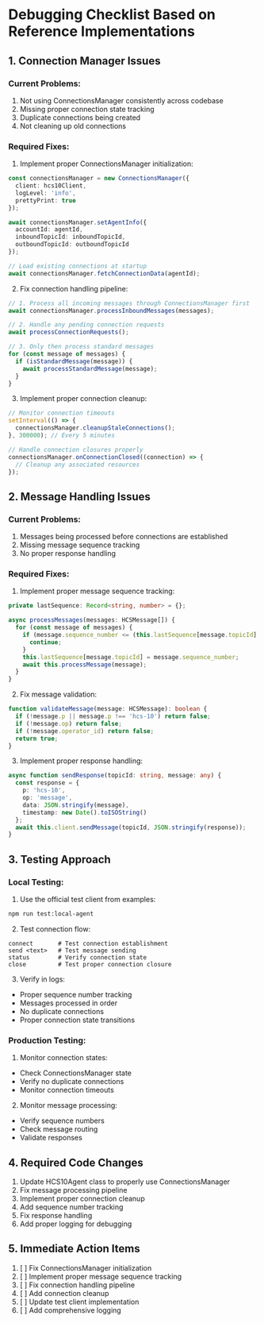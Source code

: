 # Debugging Checklist Based on Reference Implementations

## 1. Connection Manager Issues

### Current Problems:
1. Not using ConnectionsManager consistently across codebase
2. Missing proper connection state tracking
3. Duplicate connections being created
4. Not cleaning up old connections

### Required Fixes:
1. Implement proper ConnectionsManager initialization:
```typescript
const connectionsManager = new ConnectionsManager({
  client: hcs10Client,
  logLevel: 'info',
  prettyPrint: true
});

await connectionsManager.setAgentInfo({
  accountId: agentId,
  inboundTopicId: inboundTopicId,
  outboundTopicId: outboundTopicId
});

// Load existing connections at startup
await connectionsManager.fetchConnectionData(agentId);
```

2. Fix connection handling pipeline:
```typescript
// 1. Process all incoming messages through ConnectionsManager first
await connectionsManager.processInboundMessages(messages);

// 2. Handle any pending connection requests
await processConnectionRequests();

// 3. Only then process standard messages
for (const message of messages) {
  if (isStandardMessage(message)) {
    await processStandardMessage(message);
  }
}
```

3. Implement proper connection cleanup:
```typescript
// Monitor connection timeouts
setInterval(() => {
  connectionsManager.cleanupStaleConnections();
}, 300000); // Every 5 minutes

// Handle connection closures properly
connectionsManager.onConnectionClosed((connection) => {
  // Cleanup any associated resources
});
```

## 2. Message Handling Issues

### Current Problems:
1. Messages being processed before connections are established
2. Missing message sequence tracking
3. No proper response handling

### Required Fixes:
1. Implement proper message sequence tracking:
```typescript
private lastSequence: Record<string, number> = {};

async processMessages(messages: HCSMessage[]) {
  for (const message of messages) {
    if (message.sequence_number <= (this.lastSequence[message.topicId] || 0)) {
      continue;
    }
    this.lastSequence[message.topicId] = message.sequence_number;
    await this.processMessage(message);
  }
}
```

2. Fix message validation:
```typescript
function validateMessage(message: HCSMessage): boolean {
  if (!message.p || message.p !== 'hcs-10') return false;
  if (!message.op) return false;
  if (!message.operator_id) return false;
  return true;
}
```

3. Implement proper response handling:
```typescript
async function sendResponse(topicId: string, message: any) {
  const response = {
    p: 'hcs-10',
    op: 'message',
    data: JSON.stringify(message),
    timestamp: new Date().toISOString()
  };
  await this.client.sendMessage(topicId, JSON.stringify(response));
}
```

## 3. Testing Approach

### Local Testing:
1. Use the official test client from examples:
```bash
npm run test:local-agent
```

2. Test connection flow:
```
connect       # Test connection establishment
send <text>   # Test message sending
status        # Verify connection state
close         # Test proper connection closure
```

3. Verify in logs:
- Proper sequence number tracking
- Messages processed in order
- No duplicate connections
- Proper connection state transitions

### Production Testing:
1. Monitor connection states:
- Check ConnectionsManager state
- Verify no duplicate connections
- Monitor connection timeouts

2. Monitor message processing:
- Verify sequence numbers
- Check message routing
- Validate responses

## 4. Required Code Changes

1. Update HCS10Agent class to properly use ConnectionsManager
2. Fix message processing pipeline
3. Implement proper connection cleanup
4. Add sequence number tracking
5. Fix response handling
6. Add proper logging for debugging

## 5. Immediate Action Items

1. [ ] Fix ConnectionsManager initialization
2. [ ] Implement proper message sequence tracking
3. [ ] Fix connection handling pipeline
4. [ ] Add connection cleanup
5. [ ] Update test client implementation
6. [ ] Add comprehensive logging
